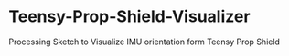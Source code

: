# Teensy-Prop-Shield-Visualizer
Processing Sketch to Visualize IMU orientation form Teensy Prop Shield

